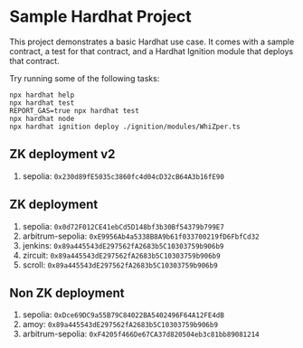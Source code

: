 # Sample Hardhat Project

This project demonstrates a basic Hardhat use case. It comes with a sample contract, a test for that contract, and a Hardhat Ignition module that deploys that contract.

Try running some of the following tasks:

```shell
npx hardhat help
npx hardhat test
REPORT_GAS=true npx hardhat test
npx hardhat node
npx hardhat ignition deploy ./ignition/modules/WhiZper.ts
```

## ZK deployment v2
1. sepolia: `0x230d89fE5035c3860fc4d04cD32cB64A3b16fE90`

## ZK deployment
1. sepolia: `0x0d72F012CE41ebCd5D148bf3b30Bf54379b799E7`
2. arbitrum-sepolia: `0xE9956Ab4a5338B8A9b61f033700219fD6FbfCd32`
3. jenkins: `0x89a445543dE297562fA2683b5C10303759b906b9`
4. zircuit: `0x89a445543dE297562fA2683b5C10303759b906b9`
5. scroll: `0x89a445543dE297562fA2683b5C10303759b906b9`

## Non ZK deployment
1. sepolia: `0xDce69DC9a55B79C84022BA5402496F64A12FE4dB`
2. amoy: `0x89a445543dE297562fA2683b5C10303759b906b9`
3. arbitrum-sepolia: `0xF4205f466De67CA37d820504eb3c81bb89081214`